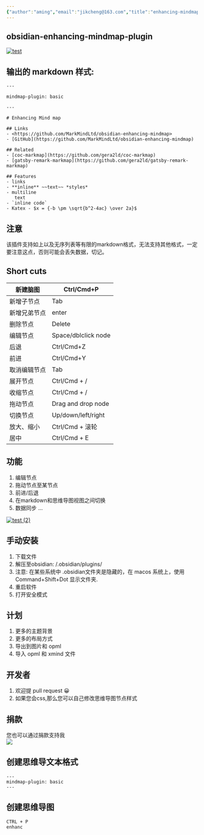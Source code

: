 ```yaml
---
{"author":"aming","email":"jikcheng@163.com","title":"enhancing-mindmap Plugin","creation_date":"2022-06-27 15:57","Last modified date":"2022-11-28 22:38","tags":"enhancing-mindmap Plugin","File Folder with relative path":"soft/Doc/obsidian/Plugin","remark":null,"other":null,"dg-publish":true,"permalink":"/soft/doc/obsidian/plugin/enhancing-mindmap-plugin/","dgPassFrontmatter":true}
---
```








## obsidian-enhancing-mindmap-plugin

[![test](https://user-images.githubusercontent.com/18719494/124454742-63ec8580-ddbb-11eb-8da0-7cd44f38a225.gif)](https://user-images.githubusercontent.com/18719494/124454742-63ec8580-ddbb-11eb-8da0-7cd44f38a225.gif)

## 输出的 markdown 样式:

```
---

mindmap-plugin: basic

---

# Enhancing Mind map

## Links
- <https://github.com/MarkMindLtd/obsidian-enhancing-mindmap>
- [GitHub](https://github.com/MarkMindLtd/obsidian-enhancing-mindmap)

## Related
- [coc-markmap](https://github.com/gera2ld/coc-markmap)
- [gatsby-remark-markmap](https://github.com/gera2ld/gatsby-remark-markmap)

## Features
- links
- **inline** ~~text~~ *styles*
- multiline
   text
- `inline code`
- Katex - $x = {-b \pm \sqrt{b^2-4ac} \over 2a}$
```

## 注意

该插件支持如上以及无序列表等有限的markdown格式，无法支持其他格式，一定要注意这点，否则可能会丢失数据，切记。

## Short cuts

| 新建脑图 | Ctrl/Cmd+P |
| --- | --- |
| 新增子节点 | Tab |
| 新增兄弟节点 | enter |
| 删除节点 | Delete |
| 编辑节点 | Space/dblclick node |
| 后退 | Ctrl/Cmd+Z |
| 前进 | Ctrl/Cmd+Y |
| 取消编辑节点 | Tab |
| 展开节点 | Ctrl/Cmd + / |
| 收缩节点 | Ctrl/Cmd + / |
| 拖动节点 | Drag and drop node |
| 切换节点 | Up/down/left/right |
| 放大、缩小 | Ctrl/Cmd + 滚轮 |
| 居中 | Ctrl/Cmd + E |

## 功能

1.  编辑节点
2.  拖动节点至某节点
3.  前进/后退
4.  在markdown和思维导图视图之间切换
5.  数据同步 ...

[![test (2)](https://user-images.githubusercontent.com/18719494/124458786-fd1d9b00-ddbf-11eb-8dbc-eeefb5b7abf5.gif)](https://user-images.githubusercontent.com/18719494/124458786-fd1d9b00-ddbf-11eb-8dbc-eeefb5b7abf5.gif)

## 手动安装

1.  下载文件
2.  解压至obsidian: /.obsidian/plugins/
3.  注意: 在某些系统中 .obsidian文件夹是隐藏的，在 macos 系统上，使用 Command+Shift+Dot 显示文件夹.
4.  重启软件
5.  打开安全模式

## 计划

1.  更多的主题背景
2.  更多的布局方式
3.  导出到图片和 opml
4.  导入 opml 和 xmind 文件

## 开发者

1.  欢迎提 pull request 😀
2.  如果您会css,那么您可以自己修改思维导图节点样式

## 捐款

您也可以通过捐款支持我  
[![](https://camo.githubusercontent.com/3e106e18c97c26366c207dd767dcf78b1ed7f8bd6dd8cc18e805f01967e12cee/68747470733a2f2f696d672e6275796d6561636f666665652e636f6d2f627574746f6e2d6170692f3f746578743d427579206d65206120636f6666656526656d6f6a693d26736c75673d6d61726b6d696e6426627574746f6e5f636f6c6f75723d46464444303026666f6e745f636f6c6f75723d30303030303026666f6e745f66616d696c793d436f6f6b6965266f75746c696e655f636f6c6f75723d30303030303026636f666665655f636f6c6f75723d666666666666)](https://www.buymeacoffee.com/markmind)  





## 创建思维导文本格式

```
---
mindmap-plugin: basic
---
```


## 创建思维导图
```
CTRL + P
enhanc
```